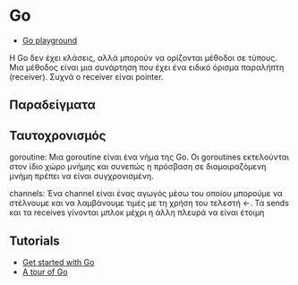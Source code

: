 # Go

* [Go playground](https://play.golang.org/)

Η Go δεν έχει κλάσεις, αλλά μπορούν να ορίζονται μέθοδοι σε τύπους. Μια μέθοδος είναι μια συνάρτηση που έχει ένα ειδικό όρισμα παραλήπτη (receiver). Συχνά ο receiver είναι pointer.

## Παραδείγματα

## Ταυτοχρονισμός

goroutine: Μια goroutine είναι ένα νήμα της Go. Οι goroutines εκτελούνται στον ίδιο χώρο μνήμης και συνεπώς η πρόσβαση σε διαμοιραζόμενη μνήμη πρέπει να είναι συγχρονισμένη.

channels: Ένα channel είναι ένας αγωγός μέσω του οποίου μπορούμε να στέλνουμε και να λαμβάνουμε τιμές με τη χρήση του τελεστή <-. Τα sends και τα receives γίνονται μπλοκ μέχρι η άλλη πλευρά να είναι έτοιμη

## Tutorials

* [Get started with Go](https://golang.org/doc/tutorial/getting-started)
* [A tour of Go](https://tour.golang.org/list)

